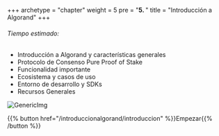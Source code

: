 +++
archetype = "chapter"
weight = 5
pre = "<b>5. </b>"
title = "Introducción a Algorand"
+++

###### Tiempo estimado:

- Introducción a Algorand y características generales
- Protocolo de Consenso Pure Proof of Stake
- Funcionalidad importante
- Ecosistema y casos de uso
- Entorno de desarrollo y SDKs
- Recursos Generales

![GenericImg](https://www.chainalysis.com/wp-content/uploads/2022/02/bloggraphic-blockchains-01-1.png?width=250px&classes=center) 

{{% button href="/introduccionalgorand/introduccion" %}}Empezar{{% /button %}}